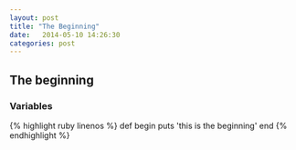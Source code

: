 ```yaml
---
layout: post
title: "The Beginning"
date:   2014-05-10 14:26:30
categories: post
---
```


<h2>The beginning</h2>
<h3>Variables</h3>


{% highlight ruby linenos %}
def begin
  puts 'this is the beginning'
end
{% endhighlight %}